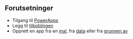 ## <a name="prerequisites"></a>Forutsetninger
* Tilgang til [PowerApps](https://web.powerapps.com?utm_source=padocs&utm_medium=linkinadoc&utm_campaign=referralsfromdoc)
* Legg til [tilkoblingen](../maker/canvas-apps/add-manage-connections.md)
* Opprett en app fra en [mal](../maker/canvas-apps/get-started-test-drive.md), fra [data](../maker/canvas-apps/get-started-create-from-data.md) eller fra [grunnen av](../maker/canvas-apps/get-started-create-from-blank.md)
